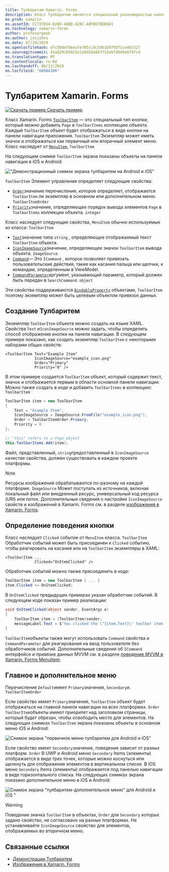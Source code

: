 ```yaml
---
title: Тулбаритем Xamarin. Forms
description: Класс Тулбаритем является специальной разновидностью кнопки, используемой на панели навигации приложения.
ms.prod: xamarin
ms.assetId: CC737D54-0280-46BD-A2BC-A0FB67DDD6A1
ms.technology: xamarin-forms
author: profexorgeek
ms.author: jusjohns
ms.date: 07/29/2019
ms.openlocfilehash: dfc50defb6eafe705cc9c59b1b9793f1ce48c527
ms.sourcegitcommit: 41a029c69925e3a9d2de883751ebfd649e8747cd
ms.translationtype: MT
ms.contentlocale: ru-RU
ms.lasthandoff: 08/13/2019
ms.locfileid: "68984306"
---
```

# <a name="xamarinforms-toolbaritem"></a>Тулбаритем Xamarin. Forms

[![Скачать пример](~/media/shared/download.png) Скачать пример](https://docs.microsoft.com/en-us/samples/xamarin/xamarin-forms-samples/userinterface-toolbaritem/)

Класс Xamarin. Forms [`ToolbarItem`](xref:Xamarin.Forms.ToolbarItem) — это специальный тип кнопки, который можно добавить `Page` в `ToolbarItems` коллекцию объекта. Каждый `ToolbarItem` объект будет отображаться в виде кнопки на панели навигации приложения. `ToolbarItem` Экземпляр может иметь значок и отображаться как первичный или вторичный элемент меню. Класс наследует от [`MenuItem`.](xref:Xamarin.Forms.MenuItem) `ToolbarItem`

На следующем снимке `ToolbarItem` экрана показаны объекты на панели навигации в iOS и Android:

!["Демонстрационный снимок экрана тулбаритем на Android и iOS"](toolbaritem-images/toolbaritem-device-screenshot.png "Демонстрационный снимок экрана тулбаритем на устройствах Android и iOS")

`ToolbarItem` Элемент управления определяет следующие свойства:

* [`Order`](xref:Xamarin.Forms.ToolbarItem.Order)значение перечисления, которое определяет, отображается `ToolbarItem` ли экземпляр в основном или дополнительном меню. `ToolbarItemOrder`
* [`Priority`](xref:Xamarin.Forms.ToolbarItem.Priority)значение, определяющее порядок вывода элементов `Page` в `ToolbarItems` коллекции объекта. `integer`

Класс наследует следующие свойства, `MenuItem` обычно используемые из класса: `ToolbarItem`

* [`Text`](xref:Xamarin.Forms.MenuItem.Text)значение типа `string` , определяющее отображаемый текст `ToolbarItem` объекта.
* [`IconImageSource`](xref:Xamarin.Forms.MenuItem.IconImageSource)значение, определяющее значок `ToolbarItem` вывода объекта. `ImageSource`
* [`Command`](xref:Xamarin.Forms.MenuItem.Command)— Это `ICommand` , которое позволяет привязать пользовательские действия, такие как касания пальца или щелчки, к командам, определенным в ViewModel.
* [`CommandParameter`](xref:Xamarin.Forms.MenuItem.CommandParameter)аргумент, указывающий параметр, который должен быть передан в `SearchCommand`. `object`

Эти свойства поддерживаются [`BindableProperty`](xref:Xamarin.Forms.BindableProperty) объектами, `ToolbarItem` поэтому экземпляр может быть целевым объектом привязок данных.

## <a name="create-a-toolbaritem"></a>Создание Тулбаритем

Экземпляр `ToolbarItem` объекта можно создать на языке XAML. Свойства `Text` и`IconImageSource` можно задать, чтобы определить способ отображения кнопки на панели навигации. В следующем примере показано, как создать экземпляр `ToolbarItem` с некоторыми наборами общих свойств:

```xaml
<ToolbarItem Text="Example Item"
             IconImageSource="example_icon.png"
             Order="Primary"
             Priority="0" />
```

В этом примере создается `ToolbarItem` объект, который содержит текст, значок и отображается первым в области основной панели навигации. Можно также создать в коде и добавить `ToolbarItems` в коллекцию: `ToolbarItem`

```csharp
ToolbarItem item = new ToolbarItem
{
    Text = "Example Item",
    IconImageSource = ImageSource.FromFile("example_icon.png"),
    Order = ToolbarItemOrder.Primary,
    Priority = 0
};

// "this" refers to a Page object
this.ToolbarItems.Add(item);
```

Файл, представленный, `string`предоставленный в `IconImageSource` качестве свойства, должен существовать в каждом проекте платформы.

> [!NOTE]
> Ресурсы изображений обрабатываются по-разному на каждой платформе. `ImageSource` Может поступать из источников, включая локальный файл или внедренный ресурс, универсальный код ресурса (URI) или поток. Дополнительные сведения о настройке `IconImageSource` свойств и изображений в Xamarin. Forms см. в разделе [изображения в Xamarin. Forms](~/xamarin-forms/user-interface/images.md).

## <a name="define-button-behavior"></a>Определение поведения кнопки

Класс наследует `Clicked` событие от `MenuItem` класса. `ToolbarItem` Обработчик событий может быть присоединен к `Clicked` событию, чтобы реагировать на касания или на `ToolbarItem` экземпляры в XAML:

```xaml
<ToolbarItem ...
             Clicked="OnItemClicked" />
```

Обработчик событий можно также присоединить в коде:

```csharp
ToolbarItem item = new ToolbarItem { ... }
item.Clicked += OnItemClicked;
```

В `OnItemClicked` предыдущих примерах указан обработчик событий. В следующем коде показан пример реализации:

```csharp
void OnItemClicked(object sender, EventArgs e)
{
    ToolbarItem item = (ToolbarItem)sender;
    messageLabel.Text = $"You clicked the \"{item.Text}\" toolbar item.";
}
```

`ToolbarItem`объекты также могут использовать `Command` свойства и `CommandParameter` для реагирования на ввод пользователя без обработчиков событий. Дополнительные сведения об `ICommand` интерфейсе и привязке данных MVVM см. в разделе [поведение MVVM в Xamarin. Forms MenuItem](~/xamarin-forms/user-interface/menuitem.md#define-menuitem-behavior-with-mvvm).

## <a name="primary-and-secondary-menus"></a>Главное и дополнительное меню

Перечисление `Default`имеет `Primary`значения, `Secondary`и. `ToolbarItemOrder`

Если свойство имеет `Primary`значение, `ToolbarItem` объект будет отображаться на главной панели навигации на всех платформах. `Order` `ToolbarItem`объекты имеют приоритет над заголовком страницы, который будет обрезан, чтобы освободить место для элементов. На следующих снимках `ToolbarItem` экрана показаны объекты в основном меню iOS и Android:

![Снимок экрана "первичное меню тулбаритем для Android и iOS"](toolbaritem-images/toolbaritem-primary-menu.png "Снимок экрана основного меню тулбаритем на устройствах Android и iOS")

Если свойство имеет `Secondary`значение, поведение зависит от разных платформ. `Order` В UWP и Android меню `Secondary` Items (элементы) отображается в виде трех точек, которые можно коснуться или щелкнуть для отображения элементов в вертикальном списке. В iOS меню `Secondary` Items (элементы) отображается под панелью навигации в виде горизонтального списка. На следующих снимках экрана показано дополнительное меню в iOS и Android:

![Снимок экрана "тулбаритем-дополнительное меню" для Android и iOS "](toolbaritem-images/toolbaritem-secondary-menu.png "Снимок экрана дополнительного меню тулбаритем в Android и iOS")

> [!WARNING]
> Поведение значка `ToolbarItem` в объектах, `Order` для `Secondary` которых задано свойство, не согласовано на разных платформах. Не устанавливайте `IconImageSource` свойство для элементов, отображаемых во вторичном меню.

## <a name="related-links"></a>Связанные ссылки

* [Демонстрации Тулбаритем](https://docs.microsoft.com/en-us/samples/xamarin/xamarin-forms-samples/userinterface-toolbaritem/)
* [Изображения в Xamarin. Forms](~/xamarin-forms/user-interface/images.md)
